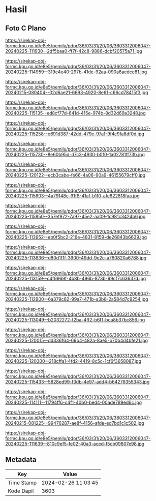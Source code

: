 # Hasil

## Foto C Plano

https://sirekap-obj-formc.kpu.go.id/e8e5/pemilu/pdpr/36/03/31/20/06/3603312006047-20240225-111930--2df5baa0-ff7f-42c8-9886-dcbf20575a71.jpg

https://sirekap-obj-formc.kpu.go.id/e8e5/pemilu/pdpr/36/03/31/20/06/3603312006047-20240225-114959--319e4e40-297b-41de-92aa-090a6aedce81.jpg

https://sirekap-obj-formc.kpu.go.id/e8e5/pemilu/pdpr/36/03/31/20/06/3603312006047-20240215-080404--02d6ae21-6693-4920-8e61-c66cd78415f3.jpg

https://sirekap-obj-formc.kpu.go.id/e8e5/pemilu/pdpr/36/03/31/20/06/3603312006047-20240225-115135--ed8cf77d-641d-415e-974b-8d32d69a3248.jpg

https://sirekap-obj-formc.kpu.go.id/e8e5/pemilu/pdpr/36/03/31/20/06/3603312006047-20240225-115258--e691d387-42dd-479c-97a1-9f4c9fa8df0d.jpg

https://sirekap-obj-formc.kpu.go.id/e8e5/pemilu/pdpr/36/03/31/20/06/3603312006047-20240225-115730--8e60b95d-d7c3-4930-b0f0-1a02781ff73b.jpg

https://sirekap-obj-formc.kpu.go.id/e8e5/pemilu/pdpr/36/03/31/20/06/3603312006047-20240225-120122--ecb3cabe-fe66-4a06-90a9-46155679cff0.jpg

https://sirekap-obj-formc.kpu.go.id/e8e5/pemilu/pdpr/36/03/31/20/06/3603312006047-20240225-115603--4a79148c-91f8-41af-b1f0-afe822818faa.jpg

https://sirekap-obj-formc.kpu.go.id/e8e5/pemilu/pdpr/36/03/31/20/06/3603312006047-20240225-115850--357ef972-7a97-45e2-aa09-1c981c3424b6.jpg

https://sirekap-obj-formc.kpu.go.id/e8e5/pemilu/pdpr/36/03/31/20/06/3603312006047-20240225-113952--eb0f5bc2-216e-4831-8159-de26843b6639.jpg

https://sirekap-obj-formc.kpu.go.id/e8e5/pemilu/pdpr/36/03/31/20/06/3603312006047-20240225-113836--d80d1f1f-3900-49dd-9e2c-a760820a6788.jpg

https://sirekap-obj-formc.kpu.go.id/e8e5/pemilu/pdpr/36/03/31/20/06/3603312006047-20240225-113159--c4f9969f-4b8b-496b-873b-99cf7c63637d.jpg

https://sirekap-obj-formc.kpu.go.id/e8e5/pemilu/pdpr/36/03/31/20/06/3603312006047-20240225-112900--6a379c82-99a7-471b-a3b8-2a584d7c9254.jpg

https://sirekap-obj-formc.kpu.go.id/e8e5/pemilu/pdpr/36/03/31/20/06/3603312006047-20240225-113049--b2032272-f2ba-4ff2-b6f1-bca8b37bc856.jpg

https://sirekap-obj-formc.kpu.go.id/e8e5/pemilu/pdpr/36/03/31/20/06/3603312006047-20240225-120015--dd336f64-69b4-482a-8ae5-b70b4d4bfe21.jpg

https://sirekap-obj-formc.kpu.go.id/e8e5/pemilu/pdpr/36/03/31/20/06/3603312006047-20240225-120300--218cffa1-4fd2-4419-8c5c-1cf6f3658087.jpg

https://sirekap-obj-formc.kpu.go.id/e8e5/pemilu/pdpr/36/03/31/20/06/3603312006047-20240225-115433--5828ed99-f3db-4e97-add4-b64276355343.jpg

https://sirekap-obj-formc.kpu.go.id/e8e5/pemilu/pdpr/36/03/31/20/06/3603312006047-20240225-114111--11794ff6-c4f1-40b0-bed4-00ade789ed6c.jpg

https://sirekap-obj-formc.kpu.go.id/e8e5/pemilu/pdpr/36/03/31/20/06/3603312006047-20240215-081225--99476287-ae8f-4156-afde-ed7bd1c1c502.jpg

https://sirekap-obj-formc.kpu.go.id/e8e5/pemilu/pdpr/36/03/31/20/06/3603312006047-20240225-111639--810c9ef5-fe02-40a3-aced-f5cb09807e98.jpg


## Metadata

| Key        | Value               |
| ---------- | ------------------- |
| Time Stamp | 2024-02-26 11:03:45 |
| Kode Dapil | 3603                |




